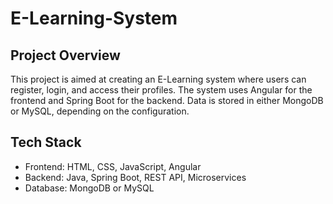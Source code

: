 # E-Learning-System

## Project Overview
This project is aimed at creating an E-Learning system where users can register, login, and access their profiles. The system uses Angular for the frontend and Spring Boot for the backend. Data is stored in either MongoDB or MySQL, depending on the configuration.

## Tech Stack
- Frontend: HTML, CSS, JavaScript, Angular
- Backend: Java, Spring Boot, REST API, Microservices
- Database: MongoDB or MySQL
